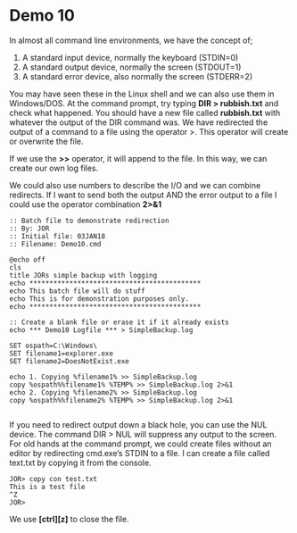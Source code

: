 # Demo 10

In almost all command line environments, we have the concept of;

1. A standard input device, normally the keyboard (STDIN=0)
2. A standard output device, normally the screen (STDOUT=1)
3. A standard error device, also normally the screen (STDERR=2)

You may have seen these in the Linux shell and we can also use them in Windows/DOS. At the command prompt, try typing **DIR > rubbish.txt** and check what happened. You should have a new file called **rubbish.txt** with whatever the output of the DIR command was. We have redirected the output of a command to a file using the operator >. This operator will create or overwrite the file.

If we use the **>>** operator, it will append to the file. In this way, we can create our own log files.

We could also use numbers to describe the I/O and we can combine redirects. If I want to send both the output AND the error output to a file I could use the operator combination **2>&1**

```
:: Batch file to demonstrate redirection
:: By: JOR
:: Initial file: 03JAN18
:: Filename: Demo10.cmd

@echo off
cls
title JORs simple backup with logging
echo *******************************************
echo This batch file will do stuff
echo This is for demonstration purposes only.
echo *******************************************

:: Create a blank file or erase it if it already exists
echo *** Demo10 Logfile *** > SimpleBackup.log

SET ospath=C:\Windows\
SET filename1=explorer.exe
SET filename2=DoesNotExist.exe

echo 1. Copying %filename1% >> SimpleBackup.log
copy %ospath%%filename1% %TEMP% >> SimpleBackup.log 2>&1
echo 2. Copying %filename2% >> SimpleBackup.log
copy %ospath%%filename2% %TEMP% >> SimpleBackup.log 2>&1
```

<figure><img src="https://www.gitbook.com/cdn-cgi/image/dpr=2,width=760,onerror=redirect,format=auto/https%3A%2F%2Fcontent.gitbook.com%2Fcontent%2FlMaoRlx9Xkw6lfxweTIh%2Fblobs%2FUGH32IIkCTRPgmdsIZ8O%2Fimage.png" alt=""><figcaption></figcaption></figure>

If you need to redirect output down a black hole, you can use the NUL device. The command DIR > NUL will suppress any output to the screen. For old hands at the command prompt, we could create files without an editor by redirecting cmd.exe’s STDIN to a file. I can create a file called text.txt by copying it from the console.

```
JOR> copy con test.txt
This is a test file
^Z
JOR>
```

We use **\[ctrl]\[z]** to close the file.
